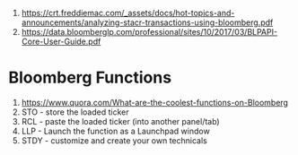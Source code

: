 1. https://crt.freddiemac.com/_assets/docs/hot-topics-and-announcements/analyzing-stacr-transactions-using-bloomberg.pdf
2. https://data.bloomberglp.com/professional/sites/10/2017/03/BLPAPI-Core-User-Guide.pdf

# Bloomberg Functions
1. https://www.quora.com/What-are-the-coolest-functions-on-Bloomberg
2. STO - store the loaded ticker
3. RCL - paste the loaded ticker (into another panel/tab)
4. LLP - Launch the function as a Launchpad window
5. STDY - customize and create your own technicals
